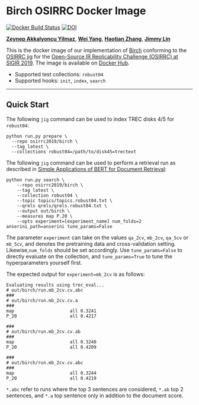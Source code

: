 # Birch OSIRRC Docker Image

[ ![Docker Build Status](https://img.shields.io/docker/cloud/build/osirrc2019/birch.svg)](https://hub.docker.com/r/osirrc2019/birch)
[ ![DOI](https://zenodo.org/badge/DOI/10.5281/zenodo.3241945.svg)](https://doi.org/10.5281/zenodo.3241945)

[**Zeynep Akkalyoncu Yilmaz**](https://github.com/zeynepakkalyoncu), [**Wei Yang**](https://github.com/Victor0118), [**Haotian Zhang**](https://github.com/HTAustin), [**Jimmy Lin**](https://github.com/lintool)

This is the docker image of our implementation of [Birch](https://github.com/castorini/birch) conforming to the [OSIRRC jig](https://github.com/osirrc/jig/) for the [Open-Source IR Replicability Challenge (OSIRRC) at SIGIR 2019](https://osirrc.github.io/osirrc2019/).
The image is available on [Docker Hub](https://hub.docker.com/r/osirrc2019/birch).

+ Supported test collections: `robust04`
+ Supported hooks: `init`, `index`, `search`

---

## Quick Start

The following `jig` command can be used to index TREC disks 4/5 for `robust04`:

```
python run.py prepare \
  --repo osirrc2019/birch \
  --tag latest \
  --collections robust04=/path/to/disk45=trectext
```

The following `jig` command can be used to perform a retrieval run as described in [Simple Applications of BERT for Document Retrieval](https://arxiv.org/abs/1903.10972):

```
python run.py search \
    --repo osirrc2019/birch \
    --tag latest \
    --collection robust04 \
    --topic topics/topics.robust04.txt \
    --qrels qrels/qrels.robust04.txt \
    --output out/birch \
    --measures map P.20 \
    --opts experiment=[experiment_name] num_folds=2 anserini_path=anserini tune_params=False
```

The parameter `experiment` can take on the values `qa_2cv`, `mb_2cv`, `qa_5cv` or `mb_5cv`, and denotes the pretraining data and cross-validation setting.
Likewise,`num_folds` should be set accordingly.
Use `tune_params=False` to directly evaluate on the collection, and `tune_params=True` to tune the hyperparameters yourself first.

The expected output for `experiment=mb_2cv` is as follows:

```
Evaluating results using trec_eval...
# out/birch/run.mb_2cv.cv.abc
###
# out/birch/run.mb_2cv.cv.a
###
map                   	all	0.3241
P_20                  	all	0.4217

###
# out/birch/run.mb_2cv.cv.ab
###
map                   	all	0.3240
P_20                  	all	0.4209

###
# out/birch/run.mb_2cv.cv.abc
###
map                   	all	0.3244
P_20                  	all	0.4219
```

`*.abc` refer to runs where the top 3 sentences are considered, `*.ab` top 2 sentences, and `*.a` top sentence only in addition to the document score.
